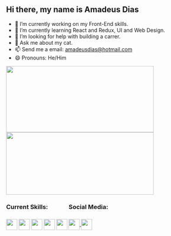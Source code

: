 ## Hi there, my name is Amadeus Dias

- 🔭 I’m currently working on my Front-End skills.
- 🌱 I’m currently learning React and Redux, UI and Web Design. 
- 🤔 I’m looking for help with building a carrer. 
- 💬 Ask me about my cat. 
- 📫 Send me a email: amadeusdias@hotmail.com
- 😄 Pronouns: He/Him

 <div style="display: inline-block">
  <img align="center" height="180em" width="400em" src="https://github-readme-stats.vercel.app/api?username=amadeusdias&show_icons=true&theme=merko">
  <img align="center" height="170em" width="400em" src="https://github-readme-stats.vercel.app/api/top-langs/?username=amadeusdias&layout=compact">
 </div>
 <div style="display: inline-block">
  <h3>Current Skills:<h3>
 <link rel="stylesheet" href="https://cdn.jsdelivr.net/gh/devicons/devicon@v2.15.1/devicon.min.css">
 <img align="center" heigth="40" width="30" src="https://cdn.jsdelivr.net/gh/devicons/devicon/icons/javascript/javascript-original.svg" />
 <link rel="stylesheet" href="https://cdn.jsdelivr.net/gh/devicons/devicon@v2.15.1/devicon.min.css">
 <img align="center" heigth="40" width="30" src="https://cdn.jsdelivr.net/gh/devicons/devicon/icons/react/react-original.svg" />
 <link rel="stylesheet" href="https://cdn.jsdelivr.net/gh/devicons/devicon@v2.15.1/devicon.min.css">
 <img align="center" heigth="40" width="30" src="https://cdn.jsdelivr.net/gh/devicons/devicon/icons/html5/html5-original.svg" />
 <link rel="stylesheet" href="https://cdn.jsdelivr.net/gh/devicons/devicon@v2.15.1/devicon.min.css">
 <img align="center" heigth="40" width="30" src="https://cdn.jsdelivr.net/gh/devicons/devicon/icons/redux/redux-original.svg" />
 <link rel="stylesheet" href="https://cdn.jsdelivr.net/gh/devicons/devicon@v2.15.1/devicon.min.css">
 <img align="center" heigth="40" width="30" src="https://cdn.jsdelivr.net/gh/devicons/devicon/icons/jest/jest-plain.svg" />
</div>
<div style="display: inline-block" >
 <h3>Social Media:<h3>
  <link rel="stylesheet" href="https://cdn.jsdelivr.net/gh/devicons/devicon@v2.15.1/devicon.min.css">
  <a href="https://www.linkedin.com/in/amadeus-ferreira-dias/" target="_blank"><img align="center" heigth="40" width="30"  src="https://cdn.jsdelivr.net/gh/devicons/devicon/icons/linkedin/linkedin-original.svg" />
  <link rel="stylesheet" href="https://cdn.jsdelivr.net/gh/devicons/devicon@v2.15.1/devicon.min.css">
  <a href="https://twitter.com/ahamadeus" target="_blank"><img align="center" heigth="40" width="30" src="https://cdn.jsdelivr.net/gh/devicons/devicon/icons/twitter/twitter-original.svg" />
          
</div>
          
